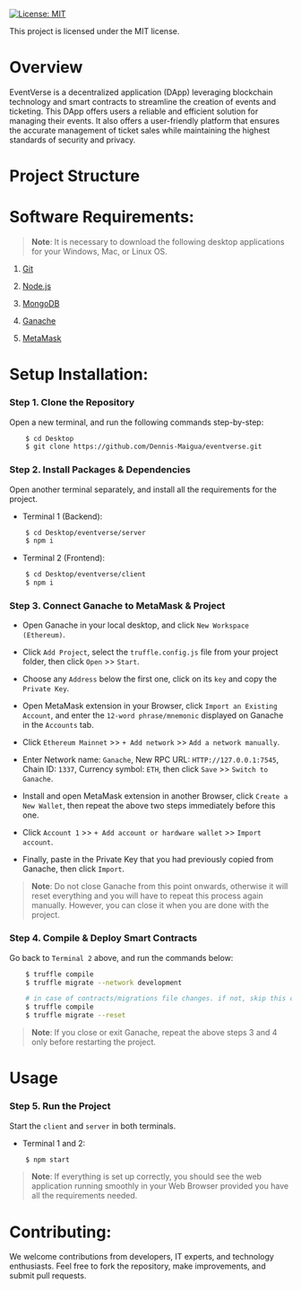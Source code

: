 [![License: MIT](https://img.shields.io/badge/License-MIT-yellow.svg)](https://opensource.org/licenses/MIT)

This project is licensed under the MIT license.

# Overview

EventVerse is a decentralized application (DApp) leveraging blockchain technology and smart contracts to streamline the creation of events and ticketing.
This DApp offers users a reliable and efficient solution for managing their events.
It also offers a user-friendly platform that ensures the accurate management of ticket sales while maintaining the highest standards of security and privacy.

# Project Structure

# Software Requirements:

>**Note**: It is necessary to download the following desktop applications for your Windows, Mac, or Linux OS.

1. [Git](https://git-scm.com/downloads)

2. [Node.js](https://nodejs.org/en/download/package-manager)

3. [MongoDB](https://www.mongodb.com/try/download/community)

4. [Ganache](https://archive.trufflesuite.com/ganache/)

6. [MetaMask](https://MetaMask.io/download/)

# Setup Installation:

### Step 1. Clone the Repository

Open a new terminal, and run the following commands step-by-step:

```bash
    $ cd Desktop
    $ git clone https://github.com/Dennis-Maigua/eventverse.git
```

### Step 2. Install Packages & Dependencies

Open another terminal separately, and install all the requirements for the project.

- Terminal 1 (Backend):

```bash
    $ cd Desktop/eventverse/server
    $ npm i
```

- Terminal 2 (Frontend):

```bash
    $ cd Desktop/eventverse/client
    $ npm i
```

### Step 3. Connect Ganache to MetaMask & Project

- Open Ganache in your local desktop, and click `New Workspace (Ethereum)`.

- Click `Add Project`, select the `truffle.config.js` file from your project folder, then click `Open` >> `Start`.

- Choose any `Address` below the first one, click on its `key` and copy the `Private Key`.

- Open MetaMask extension in your Browser, click `Import an Existing Account`, and enter the `12-word phrase/mnemonic` displayed on Ganache in the `Accounts` tab.

- Click `Ethereum Mainnet` >> `+ Add network` >> `Add a network manually`.

- Enter Network name: `Ganache`, New RPC URL: `HTTP://127.0.0.1:7545`, Chain ID: `1337`, Currency symbol: `ETH`, then click `Save` >> `Switch to Ganache`. 

- Install and open MetaMask extension in another Browser, click `Create a New Wallet`, then repeat the above two steps immediately before this one.

- Click `Account 1` >> `+ Add account or hardware wallet` >> `Import account`.

- Finally, paste in the Private Key that you had previously copied from Ganache, then click `Import`.

>**Note**: Do not close Ganache from this point onwards, otherwise it will reset everything and you will have to repeat this process again manually. However, you can close it when you are done with the project.

### Step 4. Compile & Deploy Smart Contracts

Go back to `Terminal 2` above, and run the commands below:

```bash
    $ truffle compile
    $ truffle migrate --network development

    # in case of contracts/migrations file changes. if not, skip this commands
    $ truffle compile
    $ truffle migrate --reset
```

>**Note**: If you close or exit Ganache, repeat the above steps 3 and 4 only before restarting the project.

# Usage

### Step 5. Run the Project

Start the `client` and `server` in both terminals.

- Terminal 1 and 2:

```bash
    $ npm start
```

>**Note**: If everything is set up correctly, you should see the web application running smoothly in your Web Browser provided you have all the requirements needed.
   
# Contributing:

We welcome contributions from developers, IT experts, and technology enthusiasts. Feel free to fork the repository, make improvements, and submit pull requests.
